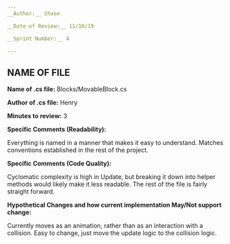 ```yaml
---
__Author:__ Chase

__Date of Review:__ 11/10/19

__Sprint Number:__ 4

---
```

## NAME OF FILE  ##

__Name of .cs file:__ Blocks/MovableBlock.cs

__Author of .cs file:__ Henry

__Minutes to review:__ 3

__Specific Comments (Readability):__

Everything is named in a manner that makes it easy to understand. Matches conventions established in the rest of the project.

__Specific Comments (Code Quality):__

Cyclomatic complexity is high in Update, but breaking it down into helper methods would likely make it less readable. The rest of the file is fairly straight forward.

__Hypothetical Changes and how current implementation May/Not support change:__

Currently moves as an animation, rather than as an interaction with a collision. Easy to change, just move the update logic to the collision logic.